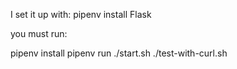 I set it up with:
pipenv install Flask

you must run:

pipenv install
pipenv run ./start.sh
./test-with-curl.sh
